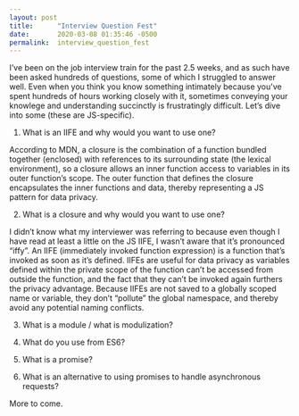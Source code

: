 ```yaml
---
layout: post
title:      "Interview Question Fest"
date:       2020-03-08 01:35:46 -0500
permalink:  interview_question_fest
---
```



I’ve been on the job interview train for the past 2.5 weeks, and as such have been asked hundreds of questions, some of which I struggled to answer well. Even when you think you know something intimately because you've spent hundreds of hours working closely with it, sometimes conveying your knowlege and understanding succinctly is frustratingly difficult. Let’s dive into some (these are JS-specific).

1. What is an IIFE and why would you want to use one?

According to MDN, a closure is the combination of a function bundled together (enclosed) with references to its surrounding state (the lexical environment), so a closure allows an inner function access to variables in its outer function’s scope. The outer function that defines the closure encapsulates the inner functions and data, thereby representing a JS pattern for data privacy.

2. What is a closure and why would you want to use one?

I didn’t know what my interviewer was referring to because even though I have read at least a little on the JS IIFE, I wasn’t aware that it’s pronounced “iffy”. An IIFE (immediately invoked function expression) is a function that’s invoked as soon as it’s defined. IIFEs are useful for data privacy as variables defined within the private scope of the function can’t be accessed from outside the function, and the fact that they can’t be invoked again furthers the privacy advantage. Because IIFEs are not saved to a globally scoped name or variable, they don’t “pollute” the global namespace, and thereby avoid any potential naming conflicts.

3. What is a module / what is modulization?

4. What do you use from ES6?

5. What is a promise?

6. What is an alternative to using promises to handle asynchronous requests?

More to come.

